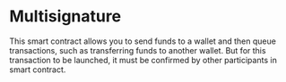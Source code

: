 # Multisignature

This smart contract allows you to send funds to a wallet and then queue transactions, such as transferring funds to another wallet. But for this transaction to be launched, it must be confirmed by other participants in smart contract.
